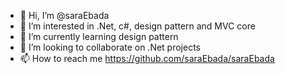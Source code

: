 - 👋 Hi, I’m @saraEbada
- 👀 I’m interested in .Net, c#, design pattern and MVC core
- 🌱 I’m currently learning design pattern
- 💞️ I’m looking to collaborate on .Net projects
- 📫 How to reach me https://github.com/saraEbada/saraEbada

<!---
saraEbada/saraEbada is a ✨ special ✨ repository because its `README.md` (this file) appears on your GitHub profile.
You can click the Preview link to take a look at your changes.
--->

